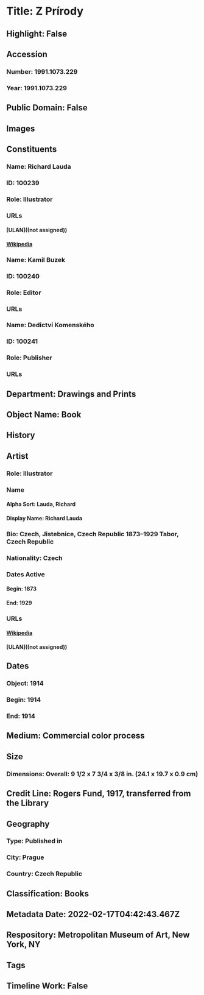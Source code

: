 # Title: Z Prírody
## Highlight: False
## Accession
### Number: 1991.1073.229
### Year: 1991.1073.229
## Public Domain: False
## Images
## Constituents
### Name: Richard Lauda
### ID: 100239
### Role: Illustrator
### URLs
#### [ULAN]((not assigned))
#### [Wikipedia](https://www.wikidata.org/wiki/Q12049383)
### Name: Kamil Buzek
### ID: 100240
### Role: Editor
### URLs
### Name: Dedictví Komenského
### ID: 100241
### Role: Publisher
### URLs
## Department: Drawings and Prints
## Object Name: Book
## History
## Artist
### Role: Illustrator
### Name
#### Alpha Sort: Lauda, Richard
#### Display Name: Richard Lauda
### Bio: Czech, Jistebnice, Czech Republic 1873–1929 Tabor, Czech Republic
### Nationality: Czech
### Dates Active
#### Begin: 1873
#### End: 1929
### URLs
#### [Wikipedia](https://www.wikidata.org/wiki/Q12049383)
#### [ULAN]((not assigned))
## Dates
### Object: 1914
### Begin: 1914
### End: 1914
## Medium: Commercial color process
## Size
### Dimensions: Overall: 9 1/2 x 7 3/4 x 3/8 in. (24.1 x 19.7 x 0.9 cm)
## Credit Line: Rogers Fund, 1917, transferred from the Library
## Geography
### Type: Published in
### City: Prague
### Country: Czech Republic
## Classification: Books
## Metadata Date: 2022-02-17T04:42:43.467Z
## Respository: Metropolitan Museum of Art, New York, NY
## Tags
## Timeline Work: False